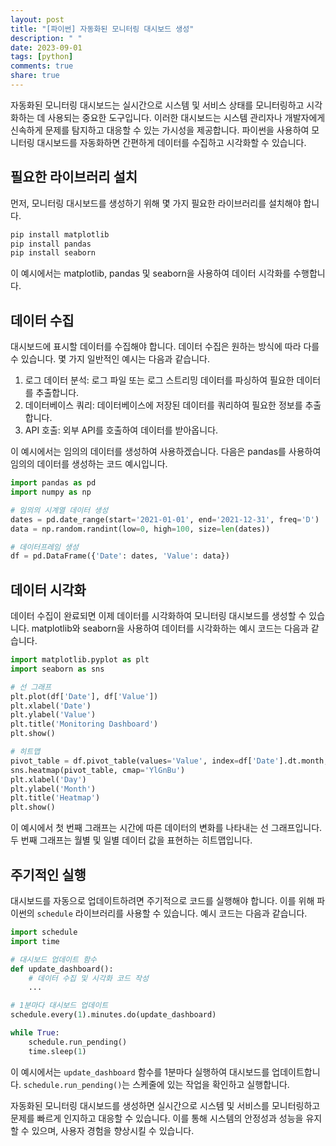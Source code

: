 ```yaml
---
layout: post
title: "[파이썬] 자동화된 모니터링 대시보드 생성"
description: " "
date: 2023-09-01
tags: [python]
comments: true
share: true
---
```


자동화된 모니터링 대시보드는 실시간으로 시스템 및 서비스 상태를 모니터링하고 시각화하는 데 사용되는 중요한 도구입니다. 이러한 대시보드는 시스템 관리자나 개발자에게 신속하게 문제를 탐지하고 대응할 수 있는 가시성을 제공합니다. 파이썬을 사용하여 모니터링 대시보드를 자동화하면 간편하게 데이터를 수집하고 시각화할 수 있습니다.

## 필요한 라이브러리 설치

먼저, 모니터링 대시보드를 생성하기 위해 몇 가지 필요한 라이브러리를 설치해야 합니다.

```python
pip install matplotlib
pip install pandas
pip install seaborn
```

이 예시에서는 matplotlib, pandas 및 seaborn을 사용하여 데이터 시각화를 수행합니다.

## 데이터 수집

대시보드에 표시할 데이터를 수집해야 합니다. 데이터 수집은 원하는 방식에 따라 다를 수 있습니다. 몇 가지 일반적인 예시는 다음과 같습니다.

1. 로그 데이터 분석: 로그 파일 또는 로그 스트리밍 데이터를 파싱하여 필요한 데이터를 추출합니다.
2. 데이터베이스 쿼리: 데이터베이스에 저장된 데이터를 쿼리하여 필요한 정보를 추출합니다.
3. API 호출: 외부 API를 호출하여 데이터를 받아옵니다.

이 예시에서는 임의의 데이터를 생성하여 사용하겠습니다. 다음은 pandas를 사용하여 임의의 데이터를 생성하는 코드 예시입니다.

```python
import pandas as pd
import numpy as np

# 임의의 시계열 데이터 생성
dates = pd.date_range(start='2021-01-01', end='2021-12-31', freq='D')
data = np.random.randint(low=0, high=100, size=len(dates))

# 데이터프레임 생성
df = pd.DataFrame({'Date': dates, 'Value': data})
```

## 데이터 시각화

데이터 수집이 완료되면 이제 데이터를 시각화하여 모니터링 대시보드를 생성할 수 있습니다. matplotlib와 seaborn을 사용하여 데이터를 시각화하는 예시 코드는 다음과 같습니다.

```python
import matplotlib.pyplot as plt
import seaborn as sns

# 선 그래프
plt.plot(df['Date'], df['Value'])
plt.xlabel('Date')
plt.ylabel('Value')
plt.title('Monitoring Dashboard')
plt.show()

# 히트맵
pivot_table = df.pivot_table(values='Value', index=df['Date'].dt.month, columns=df['Date'].dt.day)
sns.heatmap(pivot_table, cmap='YlGnBu')
plt.xlabel('Day')
plt.ylabel('Month')
plt.title('Heatmap')
plt.show()
```

이 예시에서 첫 번째 그래프는 시간에 따른 데이터의 변화를 나타내는 선 그래프입니다. 두 번째 그래프는 월별 및 일별 데이터 값을 표현하는 히트맵입니다.

## 주기적인 실행

대시보드를 자동으로 업데이트하려면 주기적으로 코드를 실행해야 합니다. 이를 위해 파이썬의 `schedule` 라이브러리를 사용할 수 있습니다. 예시 코드는 다음과 같습니다.

```python
import schedule
import time

# 대시보드 업데이트 함수
def update_dashboard():
    # 데이터 수집 및 시각화 코드 작성
    ...

# 1분마다 대시보드 업데이트
schedule.every(1).minutes.do(update_dashboard)

while True:
    schedule.run_pending()
    time.sleep(1)
```

이 예시에서는 `update_dashboard` 함수를 1분마다 실행하여 대시보드를 업데이트합니다. `schedule.run_pending()`는 스케줄에 있는 작업을 확인하고 실행합니다.

자동화된 모니터링 대시보드를 생성하면 실시간으로 시스템 및 서비스를 모니터링하고 문제를 빠르게 인지하고 대응할 수 있습니다. 이를 통해 시스템의 안정성과 성능을 유지할 수 있으며, 사용자 경험을 향상시킬 수 있습니다.